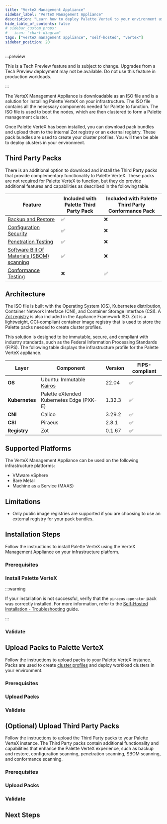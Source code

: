 ```yaml
---
title: "VerteX Management Appliance"
sidebar_label: "VerteX Management Appliance"
description: "Learn how to deploy Palette VerteX to your environment using the VerteX Management Appliance"
hide_table_of_contents: false
# sidebar_custom_props:
#   icon: "chart-diagram"
tags: ["verteX management appliance", "self-hosted", "vertex"]
sidebar_position: 20
---
```


:::preview

This is a Tech Preview feature and is subject to change. Upgrades from a Tech Preview deployment may not be available.
Do not use this feature in production workloads.

:::

The VerteX Management Appliance is downloadable as an ISO file and is a solution for installing Palette VerteX on your
infrastructure. The ISO file contains all the necessary components needed for Palette to function. The ISO file is used
to boot the nodes, which are then clustered to form a Palette management cluster.

Once Palette VerteX has been installed, you can download pack bundles and upload them to the internal Zot registry or an
external registry. These pack bundles are used to create your cluster profiles. You will then be able to deploy clusters
in your environment.

## Third Party Packs

There is an additional option to download and install the Third Party packs that provide complementary functionality to
Palette VerteX. These packs are not required for Palette VerteX to function, but they do provide additional features and
capabilities as described in the following table.

| **Feature**                                                                                                                           | **Included with Palette Third Party Pack** | **Included with Palette Third Party Conformance Pack** |
| ------------------------------------------------------------------------------------------------------------------------------------- | ------------------------------------------ | ------------------------------------------------------ |
| [Backup and Restore](../../clusters/cluster-management/backup-restore/backup-restore.md)                                              | :white_check_mark:                         | :x:                                                    |
| [Configuration Security](../../clusters/cluster-management/compliance-scan.md#configuration-security)                                 | :white_check_mark:                         | :x:                                                    |
| [Penetration Testing](../../clusters/cluster-management/compliance-scan.md#penetration-testing)                                       | :white_check_mark:                         | :x:                                                    |
| [Software Bill Of Materials (SBOM) scanning](../../clusters/cluster-management/compliance-scan.md#sbom-dependencies--vulnerabilities) | :white_check_mark:                         | :x:                                                    |
| [Conformance Testing](../../clusters/cluster-management/compliance-scan.md#conformance-testing)                                       | :x:                                        | :white_check_mark:                                     |

## Architecture

The ISO file is built with the Operating System (OS), Kubernetes distribution, Container Network Interface (CNI), and
Container Storage Interface (CSI). A [Zot registry](https://zotregistry.dev/) is also included in the Appliance
Framework ISO. Zot is a lightweight, OCI-compliant container image registry that is used to store the Palette packs
needed to create cluster profiles.

This solution is designed to be immutable, secure, and compliant with industry standards, such as the Federal
Information Processing Standards (FIPS). The following table displays the infrastructure profile for the Palette VerteX
appliance.

| **Layer**      | **Component**                                 | **Version** | **FIPS-compliant** |
| -------------- | --------------------------------------------- | ----------- | ------------------ |
| **OS**         | Ubuntu: Immutable [Kairos](https://kairos.io) | 22.04       | :white_check_mark: |
| **Kubernetes** | Palette eXtended Kubernetes Edge (PXK-E)      | 1.32.3      | :white_check_mark: |
| **CNI**        | Calico                                        | 3.29.2      | :white_check_mark: |
| **CSI**        | Piraeus                                       | 2.8.1       | :white_check_mark: |
| **Registry**   | Zot                                           | 0.1.67      | :white_check_mark: |

## Supported Platforms

The VerteX Management Appliance can be used on the following infrastructure platforms:

- VMware vSphere
- Bare Metal
- Machine as a Service (MAAS)

## Limitations

- Only public image registries are supported if you are choosing to use an external registry for your pack bundles.

## Installation Steps

Follow the instructions to install Palette VerteX using the VerteX Management Appliance on your infrastructure platform.

### Prerequisites

<PartialsComponent
  category="self-hosted"
  name="installation-steps-prereqs"
  edition="VerteX"
  version="Palette VerteX"
  iso="Palette VerteX"
  app="VerteX Management Appliance"
/>

### Install Palette VerteX

<PartialsComponent
  category="self-hosted"
  name="installation-steps-enablement"
  edition="VerteX"
  version="Palette VerteX"
  iso="Palette VerteX"
  app="VerteX Management Appliance"
/>

:::warning

If your installation is not successful, verify that the `piraeus-operator` pack was correctly installed. For more
information, refer to the
[Self-Hosted Installation - Troubleshooting](../../troubleshooting/enterprise-install.md#scenario---palettevertex-management-appliance-installation-stalled-due-to-piraeus-operator-pack-in-error-state)
guide.

:::

### Validate

<PartialsComponent
  category="self-hosted"
  name="installation-steps-validate"
  edition="VerteX"
  version="Palette VerteX"
  iso="Palette VerteX"
  app="VerteX Management Appliance"
/>

## Upload Packs to Palette VerteX

Follow the instructions to upload packs to your Palette VerteX instance. Packs are used to create
[cluster profiles](../../profiles/cluster-profiles/cluster-profiles.md) and deploy workload clusters in your
environment.

### Prerequisites

<PartialsComponent
  category="self-hosted"
  name="upload-packs-prereqs"
  edition="VerteX"
  version="Palette VerteX"
  iso="Palette VerteX"
  app="VerteX Management Appliance"
/>

### Upload Packs

<PartialsComponent
  category="self-hosted"
  name="upload-packs-enablement"
  edition="VerteX"
  version="Palette VerteX"
  iso="Palette VerteX"
  app="VerteX Management Appliance"
/>

### Validate

<PartialsComponent
  category="self-hosted"
  name="upload-packs-validate"
  edition="VerteX"
  version="Palette VerteX"
  iso="Palette VerteX"
  app="VerteX Management Appliance"
/>

## (Optional) Upload Third Party Packs

Follow the instructions to upload the Third Party packs to your Palette VerteX instance. The Third Party packs contain
additional functionality and capabilities that enhance the Palette VerteX experience, such as backup and restore,
configuration scanning, penetration scanning, SBOM scanning, and conformance scanning.

### Prerequisites

<PartialsComponent
  category="self-hosted"
  name="upload-third-party-packs-prereqs"
  edition="VerteX"
  version="Palette VerteX"
  iso="Palette VerteX"
  app="VerteX Management Appliance"
/>

### Upload Packs

<PartialsComponent
  category="self-hosted"
  name="upload-third-party-packs-enablement"
  edition="VerteX"
  version="Palette VerteX"
  iso="Palette VerteX"
  app="VerteX Management Appliance"
/>

### Validate

<PartialsComponent
  category="self-hosted"
  name="upload-third-party-packs-validate"
  edition="VerteX"
  version="Palette VerteX"
  iso="Palette VerteX"
  app="VerteX Management Appliance"
/>

## Next Steps

<PartialsComponent
  category="self-hosted"
  name="next-steps"
  edition="VerteX"
  version="Palette VerteX"
  iso="Palette VerteX"
  app="VerteX Management Appliance"
/>
